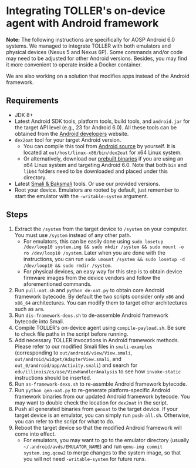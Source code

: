 # Integrating TOLLER's on-device agent with Android framework

**Note:** The following instructions are specifically for AOSP Android 6.0 systems. We managed to integrate TOLLER with both emulators and physical devices (Nexus 5 and Nexus 6P). Some commands and/or code may need to be adjusted for other Android versions. Besides, you may find it more convenient to operate inside a Docker container.

We are also working on a solution that modifies apps instead of the Android framework.

## Requirements

* JDK 8+
* Latest Android SDK tools, platform tools, build tools, and `android.jar` for the target API level (e.g., 23 for Android 6.0). All these tools can be obtained from the [Android developers](https://developer.android.com/studio#downloads) website.
* `dex2oat` tool for your target Android version.
    * You can compile this tool from [Android source](https://source.android.com/setup/build/building) by yourself. It is located at `out/host/linux-x86/bin/dex2oat` for x64 Linux system.
    * Or alternatively, download our [prebuilt binaries](https://drive.google.com/drive/folders/1TsxYrUw00FgMKT1ehIV9Nw2rn4LUpNfZ) if you are using an x64 Linux system and targeting Android 6.0. Note that both `bin` and `lib64` folders need to be downloaded and placed under this directory.
* Latest [Smali & Baksmali](https://bitbucket.org/JesusFreke/smali/downloads/) tools. Or use our provided versions.
* Root your device. Emulators are rooted by default, just remember to start the emulator with the `-writable-system` argument.

## Steps

1. Extract the `/system` from the target device to `/system` on your computer. You must use `/system` instead of any other path.
    * For emulators, this can be easily done using `sudo losetup /dev/loop10 system.img && sudo mkdir /system && sudo mount -o ro /dev/loop10 /system`. Later when you are done with the instructions, you can run `sudo umount /system && sudo losetup -d /dev/loop10 && sudo rmdir /system`.
    * For physical devices, an easy way for this step is to obtain device firmware images from the device vendors and follow the aforementioned commands.
2. Run `pull-oat.sh` and `python de-oat.py` to obtain core Android framework bytecode. By default the two scripts consider only `x86` and `x86_64` architectures. You can modify them to target other architectures such as `arm`.
3. Run `dis-framework-dexs.sh` to de-assemble Android framework bytecode into Smali.
4. Compile TOLLER's on-device agent using `compile-payload.sh`. Be sure to check file paths in the script before running.
5. Add necessary TOLLER invocations in Android framework methods. Please refer to our modified Smali files in `smali-examples` (corresponding to `out/android/view/View.smali`, `out/android/widget/AdapterView.smali`, and `out_0/android/app/Activity.smali`) and search for `edu/illinois/cs/ase/ViewHandlerAnalysis` to see how `invoke-static` instructions should be inserted.
6. Run `as-framework-dexs.sh` to re-assmble Android framework bytecode.
7. Run `python gen-oat.py` to re-generate platform-specific Android framework binaries from our updated Android framework bytecode. You may want to double check the location for `dex2oat` in the script.
8. Push all generated binaries from `genoat` to the target device. If your target device is an emulator, you can simply run `push-all.sh`. Otherwise, you can refer to the script for what to do.
9. Reboot the target device so that the modified Android framework will come into effect.
    * For emulators, you may want to go to the emulator directory (usually `~/.android/avds/EMULATOR_NAME`) and run `qemu-img commit system.img.qcow2` to merge changes to the system image, so that you will not need `-writable-system` for future runs.